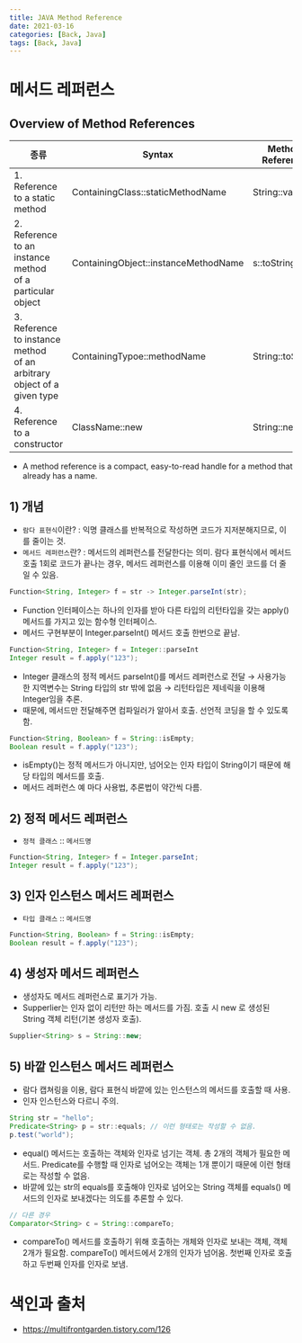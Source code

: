 ```yaml
---
title: JAVA Method Reference
date: 2021-03-16
categories: [Back, Java]
tags: [Back, Java]
---
```


# 메서드 레퍼런스

## Overview of Method References

| 종류 | Syntax | Method Reference | Lambda Expression |
| --- | --- | --- | --- |
| 1. Reference to a static method  | ContainingClass::staticMethodName | String::valueOf | s → String.valueOf(s) |
| 2. Reference to an instance method<br>of a particular object | ContainingObject::instanceMethodName | s::toString | s → s.toString() |
| 3. Reference to instance method<br>of an arbitrary object of a given type | ContainingTypoe::methodName | String::toString |  s → s.toString() |
| 4. Reference to a constructor | ClassName::new | String::new | () → new String() |

- A method reference is a compact, easy-to-read handle for a method that already has a name.

## 1) 개념

- `람다 표현식`이란? : 익명 클래스를 반복적으로 작성하면 코드가 지저분해지므로, 이를 줄이는 것.
- `메서드 레퍼런스`란? : 메서드의 레퍼런스를 전달한다는 의미. 람다 표현식에서 메서드 호출 1회로 코드가 끝나는 경우, 메서드 레퍼런스를 이용해 이미 줄인 코드를 더 줄일 수 있음.

```java
Function<String, Integer> f = str -> Integer.parseInt(str);
```

- Function 인터페이스는 하나의 인자를 받아 다른 타입의 리턴타입을 갖는 apply() 메서드를 가지고 있는 함수형 인터페이스.
- 메서드 구현부분이 Integer.parseInt() 메서드 호출 한번으로 끝남.

```java
Function<String, Integer> f = Integer::parseInt
Integer result = f.apply("123");
```

- Integer 클래스의 정적 메서드 parseInt()를 메서드 레퍼런스로 전달 → 사용가능한 지역변수는 String 타입의 str 밖에 없음 → 리턴타입은 제네릭을 이용해 Integer임을 추론.
- 때문에, 메서드만 전달해주면 컴파일러가 알아서 호출. 선언적 코딩을 할 수 있도록 함.

```java
Function<String, Boolean> f = String::isEmpty;
Boolean result = f.apply("123");
```

- isEmpty()는 정적 메서드가 아니지만, 넘어오는 인자 타입이 String이기 때문에 해당 타입의 메서드를 호출.
- 메서드 레퍼런스 예 마다 사용법, 추론법이 약간씩 다름.

## 2) 정적 메서드 레퍼런스

- `정적 클래스` :: `메서드명`

```java
Function<String, Integer> f = Integer.parseInt;
Integer result = f.apply("123");
```

## 3) 인자 인스턴스 메서드 레퍼런스

- `타입 클래스` :: `메서드명`

```java
Function<String, Boolean> f = String::isEmpty;
Boolean result = f.apply("123");
```

## 4) 생성자 메서드 레퍼런스

- 생성자도 메서드 레퍼런스로 표기가 가능.
- Supperlier는 인자 없이 리턴만 하는 메서드를 가짐. 호출 시 new 로 생성된 String 객체 리턴(기본 생성자 호출).

```java
Supplier<String> s = String::new;
```

## 5) 바깥 인스턴스 메서드 레퍼런스

- 람다 캡쳐링을 이용, 람다 표현식 바깥에 있는 인스턴스의 메서드를 호출할 때 사용.
- 인자 인스턴스와 다르니 주의.

```java
String str = "hello";
Predicate<String> p = str::equals; // 이런 형태로는 작성할 수 없음.
p.test("world");
```

- equal() 메서드는 호출하는 객체와 인자로 넘기는 객체. 총 2개의 객체가 필요한 메서드. Predicate를 수행할 때 인자로 넘어오는 객체는 1개 뿐이기 때문에 이런 형태로는 작성할 수 없음.
- 바깥에 있는 str의 equals를 호출해야 인자로 넘어오는 String 객체를 equals() 메서드의 인자로 보내겠다는 의도를 추론할 수 있다.

```java
// 다른 경우
Comparator<String> c = String::compareTo;
```

- compareTo() 메서드를 호출하기 위해 호출하는 개체와 인자로 보내는 객체, 객체 2개가 필요함. compareTo() 메서드에서 2개의 인자가 넘어옴. 첫번째 인자로 호출하고 두번째 인자를 인자로 보냄.

# 색인과 출처

- https://multifrontgarden.tistory.com/126
